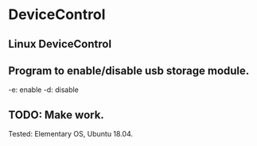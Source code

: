 # DeviceControl

## Linux DeviceControl

## Program to enable/disable usb storage module.

-e: enable
-d: disable

## TODO: Make work.

Tested: Elementary OS, Ubuntu 18.04.
